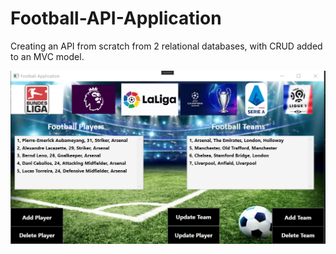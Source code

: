 # Football-API-Application
Creating an API from scratch from 2 relational databases, with CRUD added to an MVC model.

![Image screenshot](./Screenshots/footballapihomepage.PNG)
